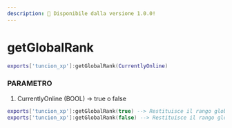 ```yaml
---
description: 🔧 Disponibile dalla versione 1.0.0!
---
```


# getGlobalRank

```lua title="Sintassi di Esportazione"
exports['tuncion_xp']:getGlobalRank(CurrentlyOnline)
```

### PARAMETRO

1. CurrentlyOnline <span className="color-blue">(BOOL)</span> <span className="color-orange">-> true o false</span>

```lua
exports['tuncion_xp']:getGlobalRank(true) --> Restituisce il rango globale di tutti i giocatori online
exports['tuncion_xp']:getGlobalRank(false) --> Restituisce il rango globale di tutti i giocatori
```